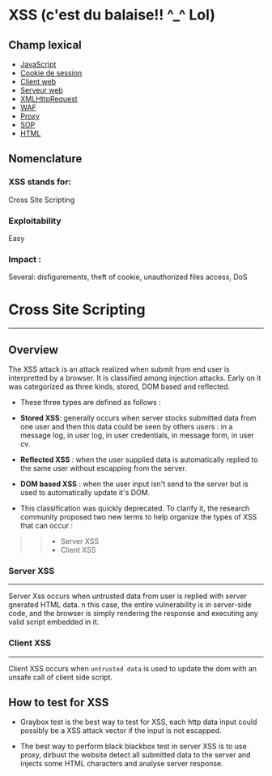 # XSS (c'est du balaise!! ^_^ Lol)

## Champ lexical

* [JavaScript]()
* [Cookie de session]()
* [Client web]()
* [Serveur web]()
* [XMLHttpRequest]()
* [WAF]()
* [Proxy]()
* [SOP]()
* [HTML]()



## Nomenclature 
### XSS stands for:
Cross Site Scripting
### Exploitability
Easy 
### Impact : 
Several: disfigurements, theft of cookie, unauthorized files access, DoS 
# Cross Site Scripting 
-----
## Overview 
The XSS attack is an attack realized when submit from end user is interpretted by a browser.
It is classified among injection attacks.  Early on it was categorized as three kinds, stored, DOM based and reflected. 
* These three types are defined as follows :

 * __Stored XSS__: generally occurs when server stocks submitted data from one user and then this data could be seen by others users : in a message log, in user log, in user credentials, in message form, in user cv.

 * __Reflected XSS__ : when the user supplied data is automatically replied to the same user without escapping from the server. 

 * __DOM based XSS__ : when the user input isn't send to the server but is used to automatically update it's DOM.

* This classification was quickly deprecated. To clarify it, the research community proposed two new terms to help organize the types of XSS that can occur :

>> + Server XSS
>> + Client XSS

### Server XSS 
---
Server Xss occurs when untrusted data from user is replied with server gnerated HTML data. n this case, the entire vulnerability is in server-side code, and the browser is simply rendering the response and executing any valid script embedded in it.

### Client XSS
----
Client XSS occurs when `untrusted data` is used to update the dom with an unsafe call of client side script. 

## How to test for XSS 
+ Graybox test is the best way to test for XSS, each http data input could possibly be a XSS attack vector if the input is not escapped. 

+ The best way to perform black blackbox test in server XSS is to use proxy, dirbust the website detect all submitted data to the server and injects some HTML characters and analyse server response. 


 
